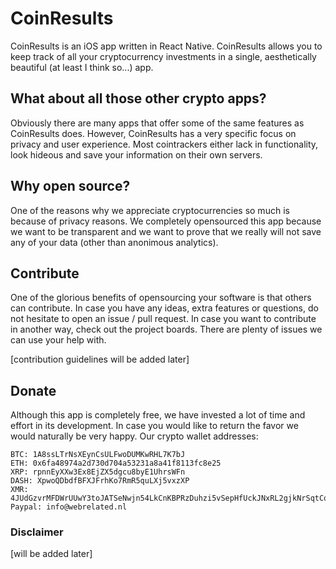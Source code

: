 # CoinResults
CoinResults is an iOS app written in React Native. CoinResults allows you to keep track of all your cryptocurrency investments in a single, aesthetically beautiful (at least I think so...) app.

## What about all those other crypto apps?
Obviously there are many apps that offer some of the same features as CoinResults does. However, CoinResults has a very specific focus on privacy and user experience. Most cointrackers either lack in functionality, look hideous and save your information on their own servers.

## Why open source?
One of the reasons why we appreciate cryptocurrencies so much is because of privacy reasons. We completely opensourced this app because we want to be transparent and we want to prove that we really will not save any of your data (other than anonimous analytics).

## Contribute
One of the glorious benefits of opensourcing your software is that others can contribute. In case you have any ideas, extra features or questions, do not hesitate to open an issue / pull request. In case you want to contribute in another way, check out the project boards. There are plenty of issues we can use your help with.

[contribution guidelines will be added later]

## Donate
Although this app is completely free, we have invested a lot of time and effort in its development. In case you would like to return the favor we would naturally be very happy. Our crypto wallet addresses:

```
BTC: 1A8ssLTrNsXEynCsULFwoDUMKwRHL7K7bJ
ETH: 0x6fa48974a2d730d704a53231a8a41f8113fc8e25
XRP: rpnnEyXXw3Ex8EjZX5dgcu8byE1UhrsWFn
DASH: XpwoQDbdfBFXJFrhKo7RmR5quLXj5vxzXP
XMR: 4JUdGzvrMFDWrUUwY3toJATSeNwjn54LkCnKBPRzDuhzi5vSepHfUckJNxRL2gjkNrSqtCoRUrEDAgRwsQvVCjZbS2cGvoaHXukMm1yLK4
Paypal: info@webrelated.nl
```

### Disclaimer
[will be added later]
